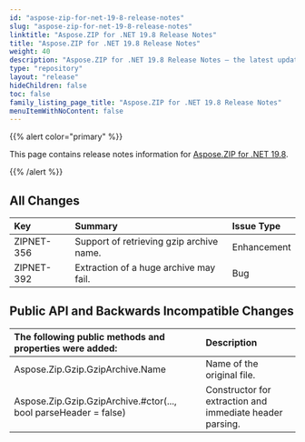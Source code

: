 ```yaml
---
id: "aspose-zip-for-net-19-8-release-notes"
slug: "aspose-zip-for-net-19-8-release-notes"
linktitle: "Aspose.ZIP for .NET 19.8 Release Notes"
title: "Aspose.ZIP for .NET 19.8 Release Notes"
weight: 40
description: "Aspose.ZIP for .NET 19.8 Release Notes – the latest updates and fixes."
type: "repository"
layout: "release"
hideChildren: false
toc: false
family_listing_page_title: "Aspose.ZIP for .NET 19.8 Release Notes"
menuItemWithNoContent: false
---
```


{{% alert color="primary" %}} 

This page contains release notes information for [Aspose.ZIP for .NET 19.8](https://releases.aspose.com/zip/net/new-releases/aspose.zip-for-.net-19.8/).

{{% /alert %}} 
## **All Changes**

|**Key**|**Summary**|**Issue Type**|
| :- | :- | :- |
|ZIPNET-356|Support of retrieving gzip archive name.|Enhancement|
|ZIPNET-392|Extraction of a huge archive may fail.|Bug|
## **Public API and Backwards Incompatible Changes**

|**The following public methods and properties were added:**|**Description**|
| :- | :- |
|Aspose.Zip.Gzip.GzipArchive.Name|Name of the original file.|
|Aspose.Zip.Gzip.GzipArchive.#ctor(..., bool parseHeader = false)|Constructor for extraction and immediate header parsing.|

